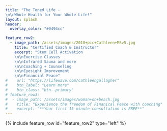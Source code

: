 ```yaml
---
title: "The Toned Life - 
\n\nWhole Health for Your Whole Life!"
layout: splash
header:
  overlay_color: "#0494cc"

feature_row2:
  - image_path: /assets/images/2018+pic+Cathleen+MSv5.jpg
    title: "Certified Coach & Instructor"
    excerpt: "Stem Cell Activation
    \n\nExercise Classes
    \n\nInfrared Sauna and more
    \n\nCoaching + Counseling
    \n\nEyesight Improvement
    \n\nFinancial Peace"
#    url: "https://lifewave.com/cathleengallagher"
#    btn_label: "Learn more"
#    btn_class: "btn--primary"
# feature_row3:
#  - image_path: /assets/images/woman+on+beach.jpg
#    title: "Experience the freedom of Finanical Peace with coaching"
#    excerpt: "**Your first 15-minute consultation is FREE**"
---
```


{% include feature_row id="feature_row2" type="left" %}

<!-- {% include feature_row id="feature_row3" type="right" %} -->
